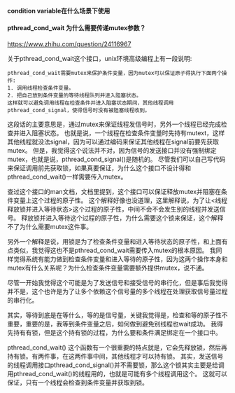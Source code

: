 #### condition variable在什么场景下使用

#### pthread_cond_wait 为什么需要传递mutex参数？
https://www.zhihu.com/question/24116967

关于pthread_cond_wait这个接口，unix环境高级编程上有一段说明:
```
pthread_cond_wait需要mutex来保护条件变量，因为mutex可以保证原子得执行下面两个操作:
1. 调用线程检查条件变量。
2. 把自己放到条件变量的等待线程队列并进入阻塞状态。
这样就可以避免调用线程在检查条件并进入阻塞状态期间，其他线程调用pthread_cond_signal，使得信号时没有被阻塞线程收到。
```

这段话的主要意思是，通过mutex来保证线程发信号时，另外一个线程已经完成检查并进入阻塞状态。
也就是说，一个线程在检查条件变量时先持有mutext，这样其他线程就没法signal，因为可以通过编码来保证其他线程在signal前要先获取mutex。
但是，我觉得这个说法并不对，因为信号的发送接口并没有强制绑定mutex，也就是说，pthread_cond_signal()是随机的。
尽管我们可以自己写代码来保证调用前先获取锁，如果真要保证，为什么这个接口不设计得和pthread_cond_wait()一样需要传入mutex。

查过这个接口的man文档，文档里提到，这个接口可以保证释放mutex并阻塞在条件变量上这个过程的原子性。
这个解释好像也没道理，这里解释说，为了让<线程释放锁并进入等待状态>这个过程的原子性，中间不会不会发生别的线程并发送信号。
释放锁并进入等待这个过程的原子性，为什么需要这个锁来保证，这个解释不了为什么需要mutex这件事。

另外一个解释是说，用锁是为了检查条件变量和进入等待状态的原子性，和上面有点类似，我觉得这也不是pthread_cond_wait需要传入mutex的根本原因。
我同样觉得系统有能力做到检查条件变量和进入等待的原子性，因为这两个操作本身和mutex有什么关系呢？为什么检查条件变量需要额外提供mutex，说不通。

尽管一开始我觉得这个可能是为了发送信号和接受信号的串行化，但是事后我觉得并不是，这个也许是为了让多个依赖这个信号量的多个线程在处理获取信号量过程的串行化。

其实，等待到底是在等什么，等的是信号量，关键我觉得是，检查和等的原子性不重要，重要的是，我等到条件变量之后，如何做到避免别线程也wait成功。
我得先持有有锁，但是这个持有锁的过程，为什么要和条件满足绑定在一个接口中。

pthread_cond_wait() 这个函数有一个很重要的特点就是，它会先释放锁，然后再持有锁。有两件事，在这两件事中间，其他线程才可以持有锁。
其实，发送信号的线程调用接口pthread_cond_signal()并不需要锁，那么这个锁其实主要是给调用pthread_cond_wait()的线程用的，也就是可能有多个线程调用这个。
这就可以保证，只有一个线程会检查到条件变量并获取到锁。
